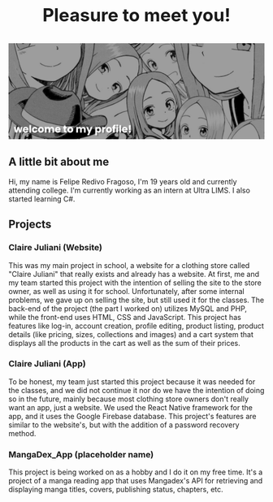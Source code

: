 <h1 align="center" style="display: block; font-size: 2.5em; font-weight: bold; margin-block-start: 1em; margin-block-end: 1em;"> Pleasure to meet you! </h1>

[![MasterHead](banner.png)](https://github.com/MrFelopes)

## A little bit about me
Hi, my name is Felipe Redivo Fragoso, I'm 19 years old and currently attending college. I'm currently working as an intern at Ultra LIMS.  I also started learning C#.
## Projects
### Claire Juliani (Website)
This was my main project in school, a website for a clothing store called "Claire Juliani" that really exists and already has a website. At first, me and my team started this project with the intention of selling the site to the store owner, as well as using it for school. Unfortunately, after some internal problems, we gave up on selling the site, but still used it for the classes. The back-end of the project (the part I worked on) utilizes MySQL and PHP, while the front-end uses HTML, CSS and JavaScript. This project has features like log-in, account creation, profile editing, product listing, product details (like pricing, sizes, collections and images) and a cart system that displays all the products in the cart as well as the sum of their prices.

### Claire Juliani (App)
To be honest, my team just started this project because it was needed for the classes, and we did not continue it nor do we have the intention of doing so in the future, mainly because most clothing store owners don't really want an app, just a website. We used the React Native framework for the app, and it uses the Google Firebase database. This project's features are similar to the website's, but with the addition of a password recovery method.

### MangaDex_App (placeholder name)
This project is being worked on as a hobby and I do it on my free time. It's a project of a manga reading app that uses Mangadex's API for retrieving and displaying manga titles, covers, publishing status, chapters, etc.

<!-- <p align="center">&nbsp;<img align="center" src="https://github-readme-stats.vercel.app/api?username=mrfelopes&show_icons=true&theme=dracula&hide_border=true&locale=en" alt="mrfelopes" /></p> -->
